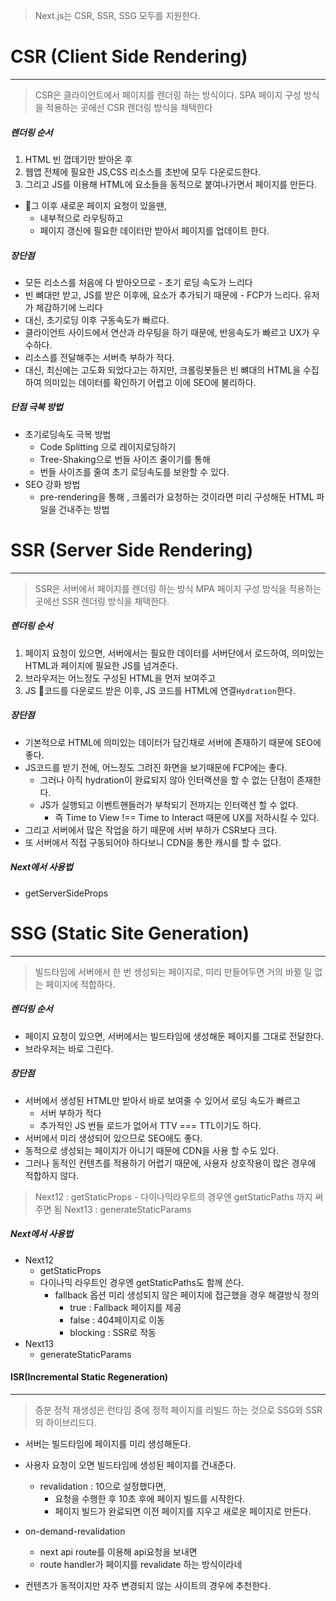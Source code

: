 
> Next.js는 CSR, SSR, SSG 모두를 지원한다. 

# CSR (Client Side Rendering)
---
> CSR은 클라이언트에서 페이지를 렌더링 하는 방식이다.
> SPA 페이지 구성 방식을 적용하는 곳에선 CSR 렌더링 방식을 채택한다 


##### 렌더링 순서
1. HTML 빈 껍데기만 받아온 후 
2. 웹앱 전체에 필요한 JS,CSS 리소스를 초반에 모두 다운로드한다.
3. 그리고 JS를 이용해 HTML에 요소들을 동적으로 붙여나가면서 페이지를 만든다.
- 그 이후 새로운 페이지 요청이 있을땐, 
	- 내부적으로 라우팅하고
	- 페이지 갱신에 필요한 데이터만 받아서 페이지를 업데이트 한다.


##### 장단점
- 모든 리소스를 처음에 다 받아오므로 - 초기 로딩 속도가 느리다
- 빈 뼈대만 받고, JS를 받은 이후에, 요소가 추가되기 때문에 - FCP가 느리다. 유저가 체감하기에 느리다
- 대신, 초기로딩 이후 구동속도가 빠르다.
- 클라이언트 사이드에서 연산과 라우팅을 하기 때문에, 반응속도가 빠르고 UX가 우수하다.
- 리소스를 전달해주는 서버측 부하가 적다.
- 대신, 최신에는 고도화 되었다고는 하지만, 크롤링봇들은 빈 뼈대의 HTML을 수집하여 의미있는 데이터를 확인하기 어렵고 이에 SEO에 불리하다.

##### 단점 극복 방법
- 초기로딩속도 극복 방법 
	- Code Splitting 으로 레이지로딩하기
	- Tree-Shaking으로 번들 사이즈 줄이기를 통해
	- 번들 사이즈를 줄여 초기 로딩속도를 보완할 수 있다.
- SEO 강화 방법
	- pre-rendering을 통해 , 크롤러가 요청하는 것이라면 미리 구성해둔 HTML 파일을 건내주는 방법




# SSR (Server Side Rendering)
---
> SSR은 서버에서 페이지를 렌더링 하는 방식
> MPA 페이지 구성 방식을 적용하는 곳에선 SSR 렌더링 방식을 채택한다. 


##### 렌더링 순서
1. 페이지 요청이 있으면, 서버에서는 필요한 데이터를 서버단에서 로드하여, 의미있는 HTML과 페이지에 필요한 JS를 넘겨준다.
2. 브라우저는 어느정도 구성된 HTML을 먼저 보여주고
3. JS 코드를 다운로드 받은 이후, JS 코드를 HTML에 연결`Hydration`한다.


##### 장단점
- 기본적으로 HTML에 의미있는 데이터가 담긴채로 서버에 존재하기 때문에 SEO에 좋다.
- JS코드를 받기 전에, 어느정도 그려진 화면을 보기때문에 FCP에는 좋다. 
	- 그러나 아직 hydration이 완료되지 않아 인터랙션을 할 수 없는 단점이 존재한다.
	- JS가 실행되고 이벤트핸들러가 부착되기 전까지는 인터랙션 할 수 없다. 
		- 즉 Time to View !== Time to Interact 때문에 UX를 저하시킬 수 있다.
- 그리고 서버에서 많은 작업을 하기 때문에 서버 부하가 CSR보다 크다.
- 또 서버에서 직접 구동되어야 하다보니 CDN을 통한 캐시를 할 수 없다.

##### Next에서 사용법
- getServerSideProps



# SSG (Static Site Generation)
---
> 빌드타임에 서버에서 한 번 생성되는 페이지로, 미리 만들어두면 거의 바뀔 일 없는 페이지에 적합하다.


##### 렌더링 순서
- 페이지 요청이 있으면, 서버에서는 빌드타임에 생성해둔 페이지를 그대로 전달한다.
- 브라우저는 바로 그린다.

##### 장단점
- 서버에서 생성된 HTML만 받아서 바로 보여줄 수 있어서  로딩 속도가 빠르고
	- 서버 부하가 적다
	- 추가적인 JS 번들 로드가 없어서 TTV === TTL이기도 하다. 
- 서버에서 미리 생성되어 있으므로 SEO에도 좋다.
- 동적으로 생성되는 페이지가 아니기 때문에 CDN을 사용 할 수도 있다. 
- 그러나 동적인 컨텐츠를 적용하기 어렵기 때문에, 사용자 상호작용이 많은 경우에 적합하지 않다.


> Next12 : getStaticProps - 다이나믹라우트의 경우엔 getStaticPaths 까지 써주면 됨
> Next13 : generateStaticParams

##### Next에서 사용법
- Next12
	- getStaticProps
	- 다이나믹 라우트인 경우엔 getStaticPaths도 함께 쓴다.
		- fallback 옵션 미리 생성되지 않은 페이지에 접근했을 경우 해결방식 정의
			- true : Fallback 페이지를 제공
			- false : 404페이지로 이동 
			- blocking : SSR로 작동
- Next13
	- generateStaticParams


#### ISR(Incremental Static Regeneration) 
---
> 증분 정적 재생성은 런타임 중에 정적 페이지를 리빌드 하는 것으로 SSG와 SSR의 하이브리드다.


- 서버는 빌드타임에 페이지를 미리 생성해둔다. 
- 사용자 요청이 오면 빌드타임에 생성된 페이지를 건내준다.
	- revalidation : 10으로 설정했다면, 
		- 요청을 수행한 후 10초 후에 페이지 빌드를 시작한다.
		- 페이지 빌드가 완료되면 이전 페이지를 지우고 새로운 페이지로 만든다.
- on-demand-revalidation
	- next api route를 이용해 api요청을 보내면
	- route handler가 페이지를 revalidate 하는 방식이라네 

- 컨텐츠가 동적이지만 자주 변경되지 않는 사이트의 경우에 추천한다. 
